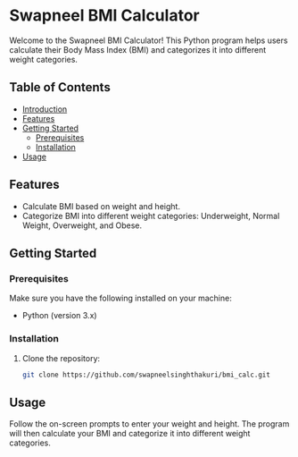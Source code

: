 # Swapneel BMI Calculator

Welcome to the Swapneel BMI Calculator! This Python program helps users calculate their Body Mass Index (BMI) and categorizes it into different weight categories.

## Table of Contents

- [Introduction](#swapneel-bmi-calculator)
- [Features](#features)
- [Getting Started](#getting-started)
  - [Prerequisites](#prerequisites)
  - [Installation](#installation)
- [Usage](#usage)

## Features

- Calculate BMI based on weight and height.
- Categorize BMI into different weight categories: Underweight, Normal Weight, Overweight, and Obese.

## Getting Started

### Prerequisites

Make sure you have the following installed on your machine:

- Python (version 3.x)

### Installation

1. Clone the repository:

    ```bash
    git clone https://github.com/swapneelsinghthakuri/bmi_calc.git
    ```

## Usage

Follow the on-screen prompts to enter your weight and height. The program will then calculate your BMI and categorize it into different weight categories.
